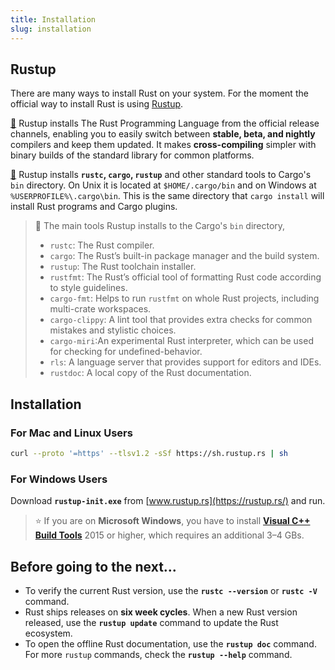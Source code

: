 ```yaml
---
title: Installation
slug: installation
---
```


## Rustup
There are many ways to install Rust on your system. For the moment the official way to install Rust is using [Rustup](https://rustup.rs/).

[📖](https://rust-lang.github.io/rustup/index.html) Rustup installs The Rust Programming Language from the official release channels, enabling you to easily switch between **stable, beta, and nightly** compilers and keep them updated. It makes **cross-compiling** simpler with binary builds of the standard library for common platforms.

[📖](https://rust-lang.github.io/rustup/installation/index.html) Rustup installs **`rustc`, `cargo`, `rustup`** and other standard tools to Cargo's `bin` directory. On Unix it is located at `$HOME/.cargo/bin` and on Windows at `%USERPROFILE%\.cargo\bin`. This is the same directory that `cargo install` will install Rust programs and Cargo plugins.

> 🔎 The main tools Rustup installs to the Cargo's `bin` directory,
> - `rustc`: The Rust compiler.
> - `cargo`: The Rust’s built-in package manager and the build system.
> - `rustup`: The Rust toolchain installer.
> - `rustfmt`: The Rust’s official tool of formatting Rust code according to style guidelines.
> - `cargo-fmt`: Helps to run `rustfmt` on whole Rust projects, including multi-crate workspaces.
> - `cargo-clippy`: A lint tool that provides extra checks for common mistakes and stylistic choices.
> - `cargo-miri`:An experimental Rust interpreter, which can be used for checking for undefined-behavior.
> - `rls`: A language server that provides support for editors and IDEs.
> - `rustdoc`: A local copy of the Rust documentation.

## Installation

### For Mac and Linux Users
```bash
curl --proto '=https' --tlsv1.2 -sSf https://sh.rustup.rs | sh
```

### For Windows Users
Download **`rustup-init.exe`** from [www.rustup.rs](https://rustup.rs/) and run.

> ⭐ If you are on **Microsoft Windows**, you have to install **[Visual C++ Build Tools](https://visualstudio.microsoft.com/visual-cpp-build-tools/)** 2015 or higher, which requires an additional 3–4 GBs.

## Before going to the next...

- To verify the current Rust version, use the **`rustc --version`** or **`rustc -V`** command.
- Rust ships releases on **six week cycles**. When a new Rust version released, use the **`rustup update`** command to update the Rust ecosystem.
- To open the offline Rust documentation, use the **`rustup doc`** command. For more `rustup` commands, check the **`rustup --help`** command.
